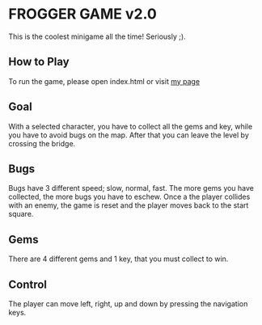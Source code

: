# FROGGER GAME v2.0

This is the coolest minigame all the time! Seriously ;).


## How to Play

To run the game, please open index.html or visit [my page](https://gel00.github.io/frontend-nanodegree-arcade-game/)

## Goal

With a selected character, you have to collect all the gems and key, while you have to avoid bugs on the map.
After that you can leave the level by crossing the bridge.

## Bugs

Bugs have 3 different speed; slow, normal, fast. The more gems you have collected, the more bugs you have to eschew.
Once a the player collides with an enemy, the game is reset and the player moves back to the start square.

## Gems

There are 4 different gems and 1 key, that you must collect to win.

## Control

The player can move left, right, up and down by pressing the navigation keys.
